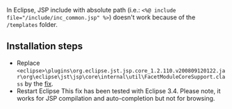 In Eclipse, JSP include with absolute path (i.e.: `<%@ include file="/include/inc_common.jsp" %>`) doesn't work because of the `/templates` folder.

## Installation steps ##

  * Replace `<eclipse>\plugins\org.eclipse.jst.jsp.core_1.2.110.v200809120122.jar\org\eclipse\jst\jsp\core\internal\util\FacetModuleCoreSupport.class` by the [fix](http://maven-bluemartini.googlecode.com/files/FacetModuleCoreSupport.class).
  * Restart Eclipse
This fix has been tested with Eclipse 3.4. Please note, it works for JSP compilation and auto-completion but not for browsing.